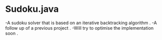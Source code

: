 # Sudoku.java
-A sudoku solver that is based on an iterative  backtracking algorithm .
-A follow up of a previous project .
-Will try to optimise the implementation soon .


